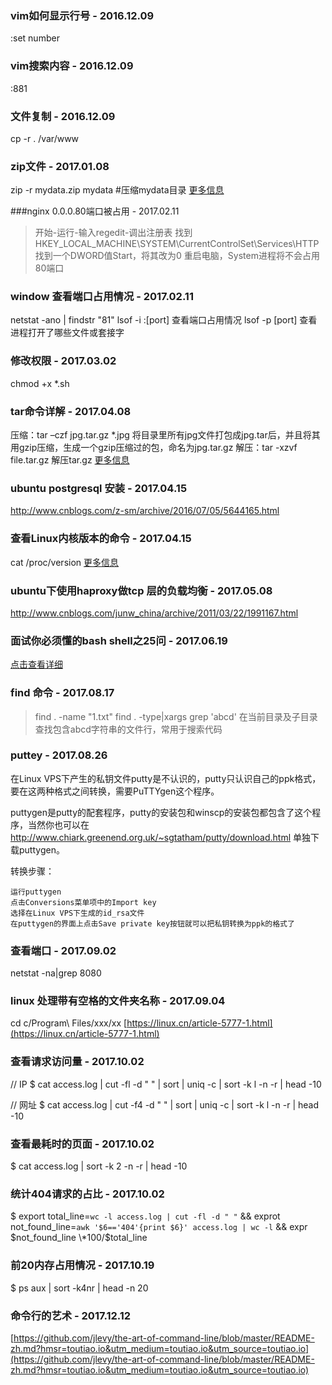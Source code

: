 ### vim如何显示行号 - 2016.12.09
:set number

### vim搜索内容 - 2016.12.09
:881

### 文件复制 - 2016.12.09
cp -r . /var/www

### zip文件 - 2017.01.08
zip -r mydata.zip mydata #压缩mydata目录
[更多信息](http://www.cnblogs.com/lucyjiayou/archive/2011/12/25/2301046.html)

###nginx 0.0.0.80端口被占用 - 2017.02.11
>开始-运行-输入regedit-调出注册表
找到HKEY_LOCAL_MACHINE\SYSTEM\CurrentControlSet\Services\HTTP
找到一个DWORD值Start，将其改为0
重启电脑，System进程将不会占用80端口


### window 查看端口占用情况 - 2017.02.11
netstat -ano | findstr "81"
lsof -i :[port] 查看端口占用情况
lsof -p [port] 查看进程打开了哪些文件或套接字

### 修改权限 - 2017.03.02
chmod +x *.sh

### tar命令详解 - 2017.04.08
压缩：tar –czf jpg.tar.gz *.jpg   将目录里所有jpg文件打包成jpg.tar后，并且将其用gzip压缩，生成一个gzip压缩过的包，命名为jpg.tar.gz
解压：tar -xzvf file.tar.gz 解压tar.gz
[更多信息](http://blog.csdn.net/imyang2007/article/details/7634470)

### ubuntu postgresql 安装 - 2017.04.15
http://www.cnblogs.com/z-sm/archive/2016/07/05/5644165.html

### 查看Linux内核版本的命令 - 2017.04.15
cat /proc/version
[更多信息](http://www.cnblogs.com/hnrainll/archive/2011/06/08/2074957.html)

### ubuntu下使用haproxy做tcp 层的负载均衡 - 2017.05.08
http://www.cnblogs.com/junw_china/archive/2011/03/22/1991167.html

### 面试你必须懂的bash shell之25问 - 2017.06.19
[点击查看详细](http://www.tuicool.com/articles/vuQbM3v)

### find 命令 - 2017.08.17

>find . -name "1.txt"
>find . -type|xargs grep 'abcd'   在当前目录及子目录查找包含abcd字符串的文件行，常用于搜索代码

### puttey - 2017.08.26
在Linux VPS下产生的私钥文件putty是不认识的，putty只认识自己的ppk格式，要在这两种格式之间转换，需要PuTTYgen这个程序。

puttygen是putty的配套程序，putty的安装包和winscp的安装包都包含了这个程序，当然你也可以在 http://www.chiark.greenend.org.uk/~sgtatham/putty/download.html 单独下载puttygen。

转换步骤：

    运行puttygen
    点击Conversions菜单项中的Import key
    选择在Linux VPS下生成的id_rsa文件
    在puttygen的界面上点击Save private key按钮就可以把私钥转换为ppk的格式了

### 查看端口 - 2017.09.02
netstat -na|grep 8080

### linux 处理带有空格的文件夹名称 - 2017.09.04
cd c/Program\ Files/xxx/xx
[https://linux.cn/article-5777-1.html](https://linux.cn/article-5777-1.html)

### 查看请求访问量 - 2017.10.02
// IP
$ cat access.log | cut -fl -d " " | sort | uniq -c | sort -k l -n -r | head -10

// 网址
$ cat access.log | cut -f4 -d " " | sort | uniq -c | sort -k l -n -r | head -10

### 查看最耗时的页面 - 2017.10.02

$ cat access.log | sort -k 2 -n -r | head -10

### 统计404请求的占比 - 2017.10.02
$ export total_line=`wc -l access.log | cut -fl -d " "` && exprot not_found_line=`awk '$6=='404'{print $6}' access.log | wc -l` && expr $not_found_line \*100/$total_line

### 前20内存占用情况 - 2017.10.19

$ ps aux | sort -k4nr | head -n 20


### 命令行的艺术 - 2017.12.12
[https://github.com/jlevy/the-art-of-command-line/blob/master/README-zh.md?hmsr=toutiao.io&utm_medium=toutiao.io&utm_source=toutiao.io](https://github.com/jlevy/the-art-of-command-line/blob/master/README-zh.md?hmsr=toutiao.io&utm_medium=toutiao.io&utm_source=toutiao.io)

